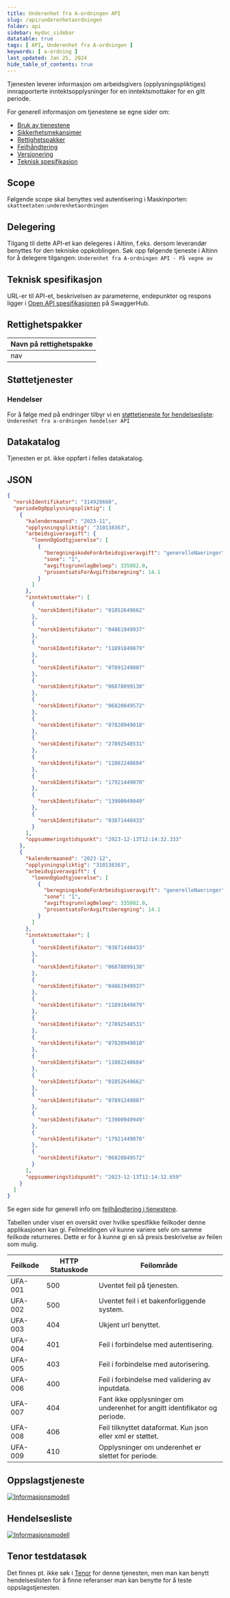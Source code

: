 ```yaml
---
title: Underenhet fra A-ordningen API
slug: /api/underenhetaordningen
folder: api
sidebar: mydoc_sidebar
datatable: true
tags: [ API, Underenhet fra A-ordningen ]
keywords: [ a-ordning ]
last_updated: Jan 25, 2024
hide_table_of_contents: true
---
```


<summary>Tjenesten leverer informasjon om arbeidsgivers (opplysningspliktiges) innrapporterte inntektsopplysninger for en
inntektsmottaker for en gitt periode.</summary>

<Tabs underline={true}>
<TabItem headerText="Om tjenesten" itemKey="itemKey-1" default>

For generell informasjon om tjenestene se egne sider om:

* [Bruk av tjenestene](../om/bruk.md)
* [Sikkerhetsmekansimer](../om/sikkerhet.md)
* [Rettighetspakker](../om/rettighetspakker.md)
* [Feilhåndtering](../om/feil.md)
* [Versjonering](../om/versjoner.md)
* [Teknisk spesifikasjon](../om/tekniskspesifikasjon.md)

## Scope

Følgende scope skal benyttes ved autentisering i Maskinporten: `skatteetaten:underenhetaordningen`

## Delegering

Tilgang til dette API-et kan delegeres i Altinn, f.eks. dersom leverandør benyttes for den tekniske oppkoblingen. Søk
opp følgende tjeneste i Altinn for å delegere tilgangen: `Underenhet fra A-ordningen API - På vegne av`

## Teknisk spesifikasjon

URL-er til API-et, beskrivelsen av parameterne, endepunkter og respons ligger
i [Open API spesifikasjonen](https://app.swaggerhub.com/apis/skatteetaten/underenhet-fra-a-ordningen-api)
på SwaggerHub.

## Rettighetspakker

| Navn på rettighetspakke |	
|-------------------------|
| nav                     |

## Støttetjenester

### Hendelser

For å følge med på endringer tilbyr vi
en [støttetjeneste for hendelsesliste](./hendelser.md): `Underenhet fra a-ordningen hendelser API`

## Datakatalog

Tjenesten er pt. ikke oppført i felles datakatalog.

</TabItem>
<TabItem headerText="Eksempler" itemKey="itemKey-2"> 

## JSON

```json
{
  "norskIdentifikator": "314928660",
  "periodeOgOpplysningspliktig": [
    {
      "kalendermaaned": "2023-11",
      "opplysningspliktig": "310138363",
      "arbeidsgiveravgift": {
        "loennOgGodtgjoerelse": [
          {
            "beregningskodeForArbeidsgiveravgift": "generelleNaeringer",
            "sone": "1",
            "avgiftsgrunnlagBeloep": 335082.0,
            "prosentsatsForAvgiftsberegning": 14.1
          }
        ]
      },
      "inntektsmottaker": [
        {
          "norskIdentifikator": "01852649662"
        },
        {
          "norskIdentifikator": "04861949937"
        },
        {
          "norskIdentifikator": "11891849879"
        },
        {
          "norskIdentifikator": "07891249807"
        },
        {
          "norskIdentifikator": "06878899138"
        },
        {
          "norskIdentifikator": "06820849572"
        },
        {
          "norskIdentifikator": "07820949018"
        },
        {
          "norskIdentifikator": "27892548531"
        },
        {
          "norskIdentifikator": "11882248684"
        },
        {
          "norskIdentifikator": "17921449070"
        },
        {
          "norskIdentifikator": "13900949949"
        },
        {
          "norskIdentifikator": "03871448433"
        }
      ],
      "oppsummeringstidspunkt": "2023-12-13T12:14:32.333"
    },
    {
      "kalendermaaned": "2023-12",
      "opplysningspliktig": "310138363",
      "arbeidsgiveravgift": {
        "loennOgGodtgjoerelse": [
          {
            "beregningskodeForArbeidsgiveravgift": "generelleNaeringer",
            "sone": "1",
            "avgiftsgrunnlagBeloep": 335082.0,
            "prosentsatsForAvgiftsberegning": 14.1
          }
        ]
      },
      "inntektsmottaker": [
        {
          "norskIdentifikator": "03871448433"
        },
        {
          "norskIdentifikator": "06878899138"
        },
        {
          "norskIdentifikator": "04861949937"
        },
        {
          "norskIdentifikator": "11891849879"
        },
        {
          "norskIdentifikator": "27892548531"
        },
        {
          "norskIdentifikator": "07820949018"
        },
        {
          "norskIdentifikator": "11882248684"
        },
        {
          "norskIdentifikator": "01852649662"
        },
        {
          "norskIdentifikator": "07891249807"
        },
        {
          "norskIdentifikator": "13900949949"
        },
        {
          "norskIdentifikator": "17921449070"
        },
        {
          "norskIdentifikator": "06820849572"
        }
      ],
      "oppsummeringstidspunkt": "2023-12-13T12:14:32.659"
    }
  ]
}
```

</TabItem>
<TabItem headerText="Feilkoder" itemKey="itemKey-3">

Se egen side for generell info om [feilhåndtering i tjenestene](../om/feil.md).

Tabellen under viser en oversikt over hvilke spesifikke feilkoder denne applikasjonen kan gi. Feilmeldingen vil kunne variere selv om samme feilkode returneres. Dette er for å kunne gi en så presis beskrivelse av feilen som mulig.

| Feilkode | HTTP Statuskode | Feilområde                                                                |
|----------|-----------------|---------------------------------------------------------------------------|
| UFA-001  | 500             | Uventet feil på tjenesten.                                                |
| UFA-002  | 500             | Uventet feil i et bakenforliggende system.                                |
| UFA-003  | 404             | Ukjent url benyttet.                                                      |
| UFA-004  | 401             | Feil i forbindelse med autentisering.                                     |
| UFA-005  | 403             | Feil i forbindelse med autorisering.                                      |
| UFA-006  | 400             | Feil i forbindelse med validering av inputdata.                           |
| UFA-007  | 404             | Fant ikke opplysninger om underenhet for angitt identifikator og periode. |
| UFA-008  | 406             | Feil tilknyttet dataformat. Kun json eller xml er støttet.                |
| UFA-009  | 410             | Opplysninger om underenhet er slettet for periode.                        |

</TabItem>
<TabItem headerText="Informasjonsmodell" itemKey="itemKey-4">

## Oppslagstjeneste

[![Informasjonsmodell](../../static/download/informasjonsmodell_underenhetaordningen.png)](../../static/download/informasjonsmodell_underenhetaordningen.png)

## Hendelsesliste

[![Informasjonsmodell](../../static/download/informasjonsmodell_underenhetaordningen_hendelser.png)](../../static/download/informasjonsmodell_underenhetaordningen_hendelser.png)

</TabItem>
<TabItem headerText="Test" itemKey="itemKey-5">

## Tenor testdatasøk

Det finnes pt. ikke søk i [Tenor](../test/tenor.md) for denne tjenesten, men man kan benytt hendelseslisten for å finne
referanser man kan benytte for å teste oppslagstjenesten.

</TabItem>
</Tabs>
